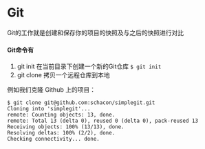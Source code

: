 # Git

Git的工作就是创建和保存你的项目的快照及与之后的快照进行对比

#### Git命令有


1. git init 在当前目录下创建一个新的Git仓库
`$ git init`
2. git clone 拷贝一个远程仓库到本地

例如我们克隆 Github 上的项目：
```
$ git clone git@github.com:schacon/simplegit.git
Cloning into 'simplegit'...
remote: Counting objects: 13, done.
remote: Total 13 (delta 0), reused 0 (delta 0), pack-reused 13
Receiving objects: 100% (13/13), done.
Resolving deltas: 100% (2/2), done.
Checking connectivity... done.
```


